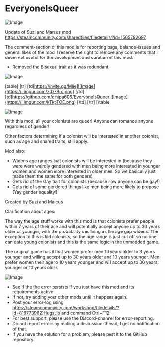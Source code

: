 # EveryoneIsQueer

![Image](https://i.imgur.com/WAEzk68.png)

Update of Suzi and Marcus mod
https://steamcommunity.com/sharedfiles/filedetails/?id=1505792697

The comment-section of this mod is for reporting bugs, balance-issues and general likes of the mod. 
I reserve the right to remove any comments that I deem not useful for the development and curation of this mod.

- Removed the Bisexual trait as it was redundant

![Image](https://i.imgur.com/7Gzt3Rg.png)


[table]
	[tr]
		[td]https://invite.gg/Mlie]![Image](https://i.imgur.com/zdzzBrc.png)
[/td]
		[td]https://github.com/emipa606/EveryoneIsQueer]![Image](https://i.imgur.com/kTkpTOE.png)
[/td]
	[/tr]
[/table]
	
![Image](https://i.imgur.com/NOW7jU1.png)


With this mod, all your colonists are queer! Anyone can romance anyone regardless of gender! 

Other factors determining if a colonist will be interested in another colonist, such as age and shared traits, still apply.

Mod also: 

- Widens age ranges that colonists will be interested in (because they were were weirdly gendered with men being more interested in younger women and women more interested in older men. So we basically just made them the same for both genders)
- Gets rid of the Gay trait for colonists (because now anyone can be gay!)
- Gets rid of some gendered things like men being more likely to propose (Yay gender equality!)

Created by Suzi and Marcus

Clarification about ages:

The way the age stuff works with this mod is that colonists prefer people within 7 years of their age and will potentially accept anyone up to 30 years older or younger, with the probability declining as the age gap widens. The exception to this is kid colonists, so the age range is just cut off so no one can date young colonists and this is the same logic in the unmodded game.

The original game has it that women prefer men 10 years older to 3 years younger and willing accept up to 30 years older and 10 years younger. Men prefer women their age to 10 years younger and will accept up to 30 years younger or 10 years older.


![Image](https://i.imgur.com/Rs6T6cr.png)



-  See if the the error persists if you just have this mod and its requirements active.
-  If not, try adding your other mods until it happens again.
-  Post your error-log using https://steamcommunity.com/workshop/filedetails/?id=818773962]HugsLib and command Ctrl+F12
-  For best support, please use the Discord-channel for error-reporting.
-  Do not report errors by making a discussion-thread, I get no notification of that.
-  If you have the solution for a problem, please post it to the GitHub repository.



